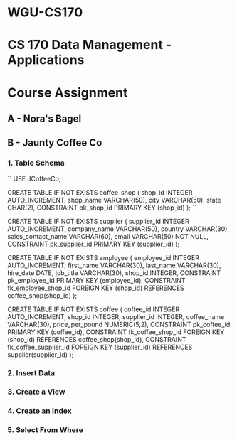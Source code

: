 # WGU-CS170
# CS 170 Data Management - Applications
# Course Assignment

## A - Nora's Bagel 

## B - Jaunty Coffee Co

### 1. Table Schema
`` USE JCoffeeCo; 

CREATE TABLE IF NOT EXISTS coffee_shop (
	shop_id INTEGER AUTO_INCREMENT,
	shop_name VARCHAR(50),
	city VARCHAR(50),
	state CHAR(2),
	CONSTRAINT pk_shop_id PRIMARY KEY (shop_id)
);
``

CREATE TABLE IF NOT EXISTS supplier (
	supplier_id INTEGER AUTO_INCREMENT,
	company_name VARCHAR(50),
	country VARCHAR(30),
	sales_contact_name VARCHAR(60),
	email VARCHAR(50) NOT NULL,
	CONSTRAINT pk_supplier_id PRIMARY KEY (supplier_id)
);

CREATE TABLE IF NOT EXISTS employee (
	employee_id INTEGER AUTO_INCREMENT,
	first_name VARCHAR(30),
	last_name VARCHAR(30),
	hire_date DATE,
	job_title VARCHAR(30),
	shop_id INTEGER,
	CONSTRAINT pk_employee_id PRIMARY KEY (employee_id),
	CONSTRAINT fk_employee_shop_id FOREIGN KEY (shop_id) REFERENCES coffee_shop(shop_id)
);

CREATE TABLE IF NOT EXISTS coffee (
	coffee_id INTEGER AUTO_INCREMENT,
	shop_id INTEGER,
	supplier_id INTEGER,
	coffee_name VARCHAR(30),
	price_per_pound NUMERIC(5,2),
	CONSTRAINT pk_coffee_id PRIMARY KEY (coffee_id),
	CONSTRAINT fk_coffee_shop_id FOREIGN KEY (shop_id) REFERENCES coffee_shop(shop_id),
	CONSTRAINT fk_coffee_supplier_id FOREIGN KEY (supplier_id) REFERENCES supplier(supplier_id)
);

### 2. Insert Data


### 3. Create a View


### 4. Create an Index



### 5. Select From Where



